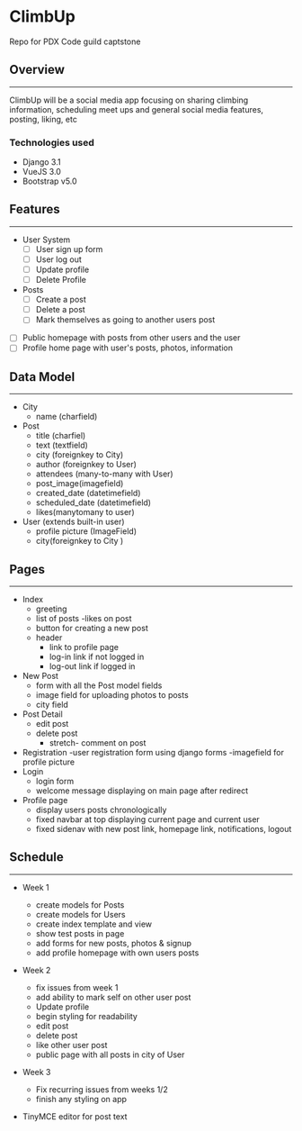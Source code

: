 # ClimbUp

Repo for PDX Code guild captstone

## Overview
------

ClimbUp will be a social media app focusing on sharing climbing information, scheduling meet ups and general social media features, posting, liking, etc

### Technologies used

* Django 3.1
* VueJS 3.0
* Bootstrap v5.0

## Features
------

- User System
  - [ ] User sign up form
  - [ ] User log out
  - [ ] Update profile
  - [ ] Delete Profile
- Posts
  - [ ] Create a post
  - [ ] Delete a post
  - [ ] Mark themselves as going to another users post
- [ ] Public homepage with posts from other users and the user
- [ ] Profile home page with user's posts, photos, information

## Data Model
----
* City
  * name (charfield)
* Post
  * title (charfiel)
  * text (textfield)
  * city (foreignkey to City)
  * author (foreignkey to User)
  * attendees (many-to-many with User)
  * post_image(imagefield)
  * created_date (datetimefield)
  * scheduled_date (datetimefield)
  * likes(manytomany to user)
* User (extends built-in user)
  * profile picture (ImageField)
  * city(foreignkey to City )

## Pages
-------
- Index
  - greeting
  - list of posts
    -likes on post
  - button for creating a new post
  - header
    - link to profile page
    - log-in link if not logged in
    - log-out link if logged in
- New Post
  - form with all the Post model fields
  - image field for uploading photos to posts 
  - city field
- Post Detail
  - edit post
  - delete post
    - stretch- comment on post
- Registration
  -user registration form using django forms
  -imagefield for profile picture
- Login
  - login form
  - welcome message displaying on main page after redirect
- Profile page
  - display users posts chronologically
  - fixed navbar at top displaying current page and current user
  - fixed sidenav with new post link, homepage link, notifications, logout
## Schedule
----
* Week 1
    * create models for Posts
    * create models for Users
    * create index template and view
    * show test posts in page
    * add forms for new posts, photos & signup
    * add profile homepage with own users posts
* Week 2
    * fix issues from week 1
    * add ability to mark self on other user post
    * Update profile
    * begin styling for readability
    * edit post
    * delete post
    * like other user post
    * public page with all posts in city of User 
* Week 3
    * Fix recurring issues from weeks 1/2
    * finish any styling on app


* TinyMCE editor for post text